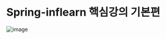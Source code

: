 # Spring-inflearn 핵심강의 기본편

![image](https://user-images.githubusercontent.com/78454625/199864747-d90a6ca9-28ad-4aa6-99d8-ff1cd692843c.png)
